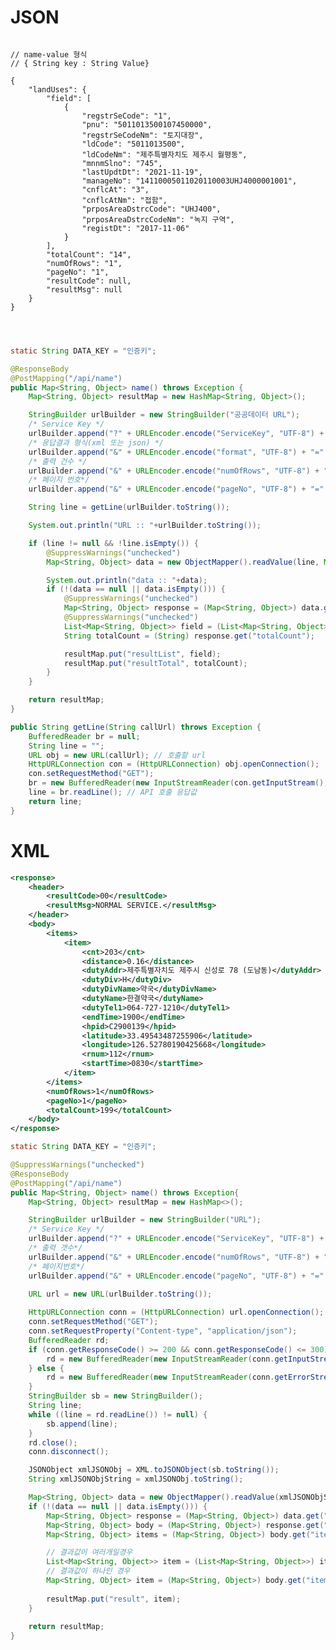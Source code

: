  # JSON

<pre>
<code>
// name-value 형식
// { String key : String Value}

{
    "landUses": {
        "field": [
            {
                "regstrSeCode": "1",
                "pnu": "5011013500107450000",
                "regstrSeCodeNm": "토지대장",
                "ldCode": "5011013500",
                "ldCodeNm": "제주특별자치도 제주시 월평동",
                "mnnmSlno": "745",
                "lastUpdtDt": "2021-11-19",
                "manageNo": "14110005011020110003UHJ4000001001",
                "cnflcAt": "3",
                "cnflcAtNm": "접함",
                "prposAreaDstrcCode": "UHJ400",
                "prposAreaDstrcCodeNm": "녹지 구역",
                "registDt": "2017-11-06"
            }
        ],
        "totalCount": "14",
        "numOfRows": "1",
        "pageNo": "1",
        "resultCode": null,
        "resultMsg": null
    }
}
</pre>
</code>


```java
static String DATA_KEY = "인증키";

@ResponseBody
@PostMapping("/api/name")
public Map<String, Object> name() throws Exception {
	Map<String, Object> resultMap = new HashMap<String, Object>();

	StringBuilder urlBuilder = new StringBuilder("공공데이터 URL");
	/* Service Key */
	urlBuilder.append("?" + URLEncoder.encode("ServiceKey", "UTF-8") + "=" + DATA_KEY);
	/* 응답결과 형식(xml 또는 json) */
	urlBuilder.append("&" + URLEncoder.encode("format", "UTF-8") + "=" + URLEncoder.encode("json", "UTF-8"));
	/* 출력 건수 */
	urlBuilder.append("&" + URLEncoder.encode("numOfRows", "UTF-8") + "=" + URLEncoder.encode("10", "UTF-8"));
	/* 페이지 번호*/
	urlBuilder.append("&" + URLEncoder.encode("pageNo", "UTF-8") + "=" +URLEncoder.encode("1", "UTF-8"));

	String line = getLine(urlBuilder.toString());

	System.out.println("URL :: "+urlBuilder.toString());

	if (line != null && !line.isEmpty()) {
		@SuppressWarnings("unchecked")
		Map<String, Object> data = new ObjectMapper().readValue(line, Map.class);

		System.out.println("data :: "+data);
		if (!(data == null || data.isEmpty())) {
			@SuppressWarnings("unchecked")
			Map<String, Object> response = (Map<String, Object>) data.get("KEY"); // JSON 결과값의 첫 key 
			@SuppressWarnings("unchecked")
			List<Map<String, Object>> field = (List<Map<String, Object>>) response.get("field");
			String totalCount = (String) response.get("totalCount");

			resultMap.put("resultList", field);
			resultMap.put("resultTotal", totalCount);
		}
	}

	return resultMap;
}

public String getLine(String callUrl) throws Exception {
	BufferedReader br = null;
	String line = "";
	URL obj = new URL(callUrl); // 호출할 url
	HttpURLConnection con = (HttpURLConnection) obj.openConnection();
	con.setRequestMethod("GET");
	br = new BufferedReader(new InputStreamReader(con.getInputStream(), "UTF-8"));
	line = br.readLine(); // API 호출 응답값
	return line;
}
```

 # XML


```xml
<response>
    <header>
        <resultCode>00</resultCode>
        <resultMsg>NORMAL SERVICE.</resultMsg>
    </header>
    <body>
        <items>
            <item>
                <cnt>203</cnt>
                <distance>0.16</distance>
                <dutyAddr>제주특별자치도 제주시 신성로 78 (도남동)</dutyAddr>
                <dutyDiv>H</dutyDiv>
                <dutyDivName>약국</dutyDivName>
                <dutyName>한결약국</dutyName>
                <dutyTel1>064-727-1210</dutyTel1>
                <endTime>1900</endTime>
                <hpid>C2900139</hpid>
                <latitude>33.49543487255906</latitude>
                <longitude>126.52780190425668</longitude>
                <rnum>112</rnum>
                <startTime>0830</startTime>
            </item>
        </items>
        <numOfRows>1</numOfRows>
        <pageNo>1</pageNo>
        <totalCount>199</totalCount>
    </body>
</response>
```
```java
static String DATA_KEY = "인증키";

@SuppressWarnings("unchecked")
@ResponseBody
@PostMapping("/api/name")
public Map<String, Object> name() throws Exception{
	Map<String, Object> resultMap = new HashMap<>();

	StringBuilder urlBuilder = new StringBuilder("URL");
	/* Service Key */
	urlBuilder.append("?" + URLEncoder.encode("ServiceKey", "UTF-8") + "=" + DATA_KEY);
	/* 출력 갯수*/
	urlBuilder.append("&" + URLEncoder.encode("numOfRows", "UTF-8") + "=" + URLEncoder.encode("10", "UTF-8"));
	/* 페이지번호*/
	urlBuilder.append("&" + URLEncoder.encode("pageNo", "UTF-8") + "=" + URLEncoder.encode("1", "UTF-8"));
	
	URL url = new URL(urlBuilder.toString());

	HttpURLConnection conn = (HttpURLConnection) url.openConnection();
	conn.setRequestMethod("GET");
	conn.setRequestProperty("Content-type", "application/json");
	BufferedReader rd;
	if (conn.getResponseCode() >= 200 && conn.getResponseCode() <= 300) {
		rd = new BufferedReader(new InputStreamReader(conn.getInputStream()));
	} else {
		rd = new BufferedReader(new InputStreamReader(conn.getErrorStream()));
	}
	StringBuilder sb = new StringBuilder();
	String line;
	while ((line = rd.readLine()) != null) {
		sb.append(line);
	}
	rd.close();
	conn.disconnect();

	JSONObject xmlJSONObj = XML.toJSONObject(sb.toString());
	String xmlJSONObjString = xmlJSONObj.toString();

	Map<String, Object> data = new ObjectMapper().readValue(xmlJSONObjString, Map.class);
	if (!(data == null || data.isEmpty())) {
		Map<String, Object> response = (Map<String, Object>) data.get("response");
		Map<String, Object> body = (Map<String, Object>) response.get("body");
		Map<String, Object> items = (Map<String, Object>) body.get("items");

		// 결과값이 여러개일경우
		List<Map<String, Object>> item = (List<Map<String, Object>>) items.get("item");
		// 결과값이 하나인 경우
		Map<String, Object> item = (Map<String, Object>) body.get("item");
		
		resultMap.put("result", item);
	}
	
	return resultMap;
}
```
